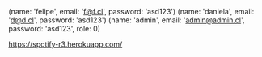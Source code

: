 (name: 'felipe', email: 'f@f.cl', password: 'asd123')
(name: 'daniela', email: 'd@d.cl', password: 'asd123')
(name: 'admin', email: 'admin@admin.cl', password: 'asd123', role: 0)


https://spotify-r3.herokuapp.com/


